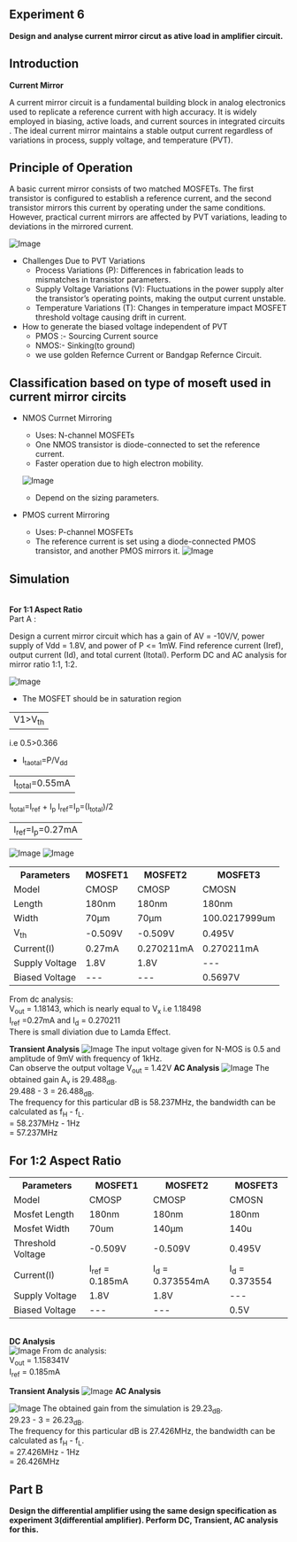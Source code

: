 
## Experiment 6
**Design and analyse current mirror circut as ative load in amplifier circuit.**

## Introduction 
 **Current Mirror**
<p>A current mirror circuit is a fundamental building block in analog electronics used to replicate a reference current with high accuracy. It is widely employed in biasing, active loads, and current sources in integrated circuits . The ideal current mirror maintains a stable output current regardless of variations in process, supply voltage, and temperature (PVT).</p>

## Principle of Operation
<p>A basic current mirror consists of two matched  MOSFETs. The first transistor is configured to establish a reference current, and the second transistor mirrors this current by operating under the same conditions. However, practical current mirrors are affected by PVT variations, leading to deviations in the mirrored current.</p>

![Image](https://github.com/user-attachments/assets/61062a24-8243-4a2a-a285-aed0eec6d201)
- Challenges Due to PVT Variations
   - Process Variations (P): Differences in  fabrication leads to mismatches in transistor parameters.
   - Supply Voltage Variations (V): Fluctuations in the power supply alter the transistor’s operating points, making the output current unstable.
   - Temperature Variations (T): Changes in temperature impact MOSFET threshold voltage  causing drift in current.
- How to generate the biased voltage independent of PVT
   - PMOS :- Sourcing Current source
   - NMOS:- Sinking(to ground)
   - we use golden Refernce Current or Bandgap Refernce Circuit.
     
## Classification based on type of moseft used in current mirror circits
- NMOS Currnet Mirroring
   - Uses: N-channel MOSFETs
   - One NMOS transistor is diode-connected  to set the reference current.
   - Faster operation due to high electron mobility.
   
   ![Image](https://github.com/user-attachments/assets/db56a389-6ed7-4f84-b9b5-922d562448a2)
   - Depend on the sizing parameters.
- PMOS current Mirroring
   - Uses: P-channel MOSFETs
   - The reference current is set using a diode-connected PMOS transistor, and another PMOS mirrors it.
    ![Image](https://github.com/user-attachments/assets/8604949f-4987-418b-a266-61bbdc74d823)
## Simulation 
<br>**For 1:1 Aspect Ratio**</br>
Part A : <p>Design a current mirror circuit which has a gain of AV = -10V/V, power supply of Vdd = 1.8V, and power of P <= 1mW. Find reference current (Iref), output current (Id), and total current (Itotal). Perform DC and AC analysis for mirror ratio 1:1, 1:2.</p>
![Image](https://github.com/user-attachments/assets/4fcd86ec-967b-4d96-98ed-6e4da85dbf7c)
  -  The MOSFET should be in saturation region 
<table>
<td>V1>V<sub>th</sub></td>
</table>
i.e 0.5>0.366
 
  -  I<sub>taotal</sub>=P/V<sub>dd</sub>
<table>
<td>I<sub>total</sub>=0.55mA</td>
</table>
I<sub>total</sub>=I<sub>ref</sub> + I<sub>p</sub>
I<sub>ref</sub>=I<sub>p</sub>=(I<sub>total</sub>)/2
<table>
<td>I<sub>ref</sub>=I<sub>p</sub>=0.27mA</td>
</table>

![Image](https://github.com/user-attachments/assets/9b97f1b6-8c16-45cb-90f8-ac0348f00216)  ![Image](https://github.com/user-attachments/assets/92dda9af-d6bb-4973-8655-4f7277f4715e)
 <table> 
<tr>
 <th><b>Parameters</b></th>
 <th><b>MOSFET1</b></th>
 <th><b>MOSFET2</b></th>
 <th><b>MOSFET3</b></th>
</tr>
<tr>
    <td>Model</td>
    <td>CMOSP</td>
    <td>CMOSP</td>
    <td>CMOSN</td>
</tr>
<tr>
    <td>Length</td>
    <td>180nm</td>
    <td>180nm</td>
    <td>180nm</td>
</tr>
<tr>
    <td> Width</td>
    <td>70µm</td>
    <td>70µm</td>
    <td>100.0217999um</td>
</tr>
<tr>
    <td>V<sub>th</sub></td>
    <td> -0.509V</td>
    <td> -0.509V</td>
    <td> 0.495V</td>
</tr>
    <tr>
      <td>Current(I)</td>
      <td>  0.27mA </td>
      <td>  0.270211mA </td>
      <td> 0.270211mA </td>
    </tr>
    <tr>
      <td>Supply Voltage</td>
      <td> 1.8V</td>
      <td> 1.8V</td>
      <td> --- </td>
    </tr>
     <tr>
      <td>Biased Voltage</td>
      <td> --- </td>
      <td> --- </td>
      <td> 0.5697V</td>
    </tr>
</table>
From dc analysis: <br>
V<sub>out</sub> = 1.18143, which is nearly equal to V<sub>x</sub>  i.e  1.18498</br>
I<sub>ref</sub> =0.27mA and I<sub>d</sub> = 0.270211 <br> There is small diviation due to Lamda Effect.

**Transient Analysis**
![Image](https://github.com/user-attachments/assets/caf81b29-cc6f-4c73-8199-200d1dddf341)
The input voltage given for N-MOS is 0.5 and amplitude of 9mV with frequency of 1kHz. <br>
Can observe the output voltage V<sub>out</sub> = 1.42V
 **AC Analysis**
![Image](https://github.com/user-attachments/assets/d4cab0bb-1981-4f63-8ba8-557eb7cdd56f)
The obtained gain A<sub>v</sub> is 29.488<sub>dB</sub>. <br>
29.488 - 3 = 26.488<sub>dB</sub>. <br>
The frequency for this particular dB is 58.237MHz, the bandwidth can be calculated as f<sub>H</sub> - f<sub>L</sub>. <br>
= 58.237MHz - 1Hz <br>
= 57.237MHz <br>
## For 1:2 Aspect Ratio
 <table> 
<tr>
 <th><b>Parameters</b></th>
 <th><b>MOSFET1</b></th>
 <th><b>MOSFET2</b></th>
 <th><b>MOSFET3</b></th>
</tr>
<tr>
    <td>Model</td>
    <td>CMOSP</td>
    <td>CMOSP</td>
    <td>CMOSN</td>
</tr>
<tr>
    <td>Mosfet Length</td>
    <td>180nm</td>
    <td>180nm</td>
    <td>180nm</td>
</tr>
<tr>
    <td>Mosfet Width</td>
    <td>70um</td>
    <td>140µm</td>
    <td>140u</td>
</tr>
<tr>
    <td>Threshold Voltage</td>
    <td> -0.509V</td>
    <td> -0.509V</td>
    <td> 0.495V</td>
</tr>
    <tr>
      <td>Current(I)</td>
      <td> I<sub>ref</sub> = 0.185mA </td>
      <td> I<sub>d</sub> = 0.373554mA </td>
      <td> I<sub>d</sub> = 0.373554</td>
    </tr>
    <tr>
      <td>Supply Voltage</td>
      <td> 1.8V</td>
      <td> 1.8V</td>
      <td> --- </td>
    </tr>
     <tr>
      <td>Biased Voltage</td>
      <td> --- </td>
      <td> --- </td>
      <td> 0.5V</td>
    </tr>
</table>

<br>**DC Analysis**</br>
![Image](https://github.com/user-attachments/assets/33a0610a-3d0d-4107-829a-96188918d8c4)
From dc analysis: <br>
V<sub>out</sub> = 1.158341V	 
I<sub>ref</sub> =  0.185mA

**Transient Analysis**
![Image](https://github.com/user-attachments/assets/ac0ea772-5f05-40d7-bad1-19edac3cab27)
**AC Analysis**

![Image](https://github.com/user-attachments/assets/4e4c277d-b1dc-49bb-b455-00c224e7fc59)
The obtained gain from the simulation is 29.23<sub>dB</sub>. <br>
29.23 - 3 = 26.23<sub>dB</sub>. <br>
The frequency for this particular dB is 27.426MHz, the bandwidth can be calculated as f<sub>H</sub> - f<sub>L</sub>. <br>
= 27.426MHz - 1Hz <br>
= 26.426MHz <br>

## Part B
<b>Design the differential amplifier using the same design specification as experiment 3(differential amplifier). Perform DC, Transient, AC analysis for this.</b> <br>



